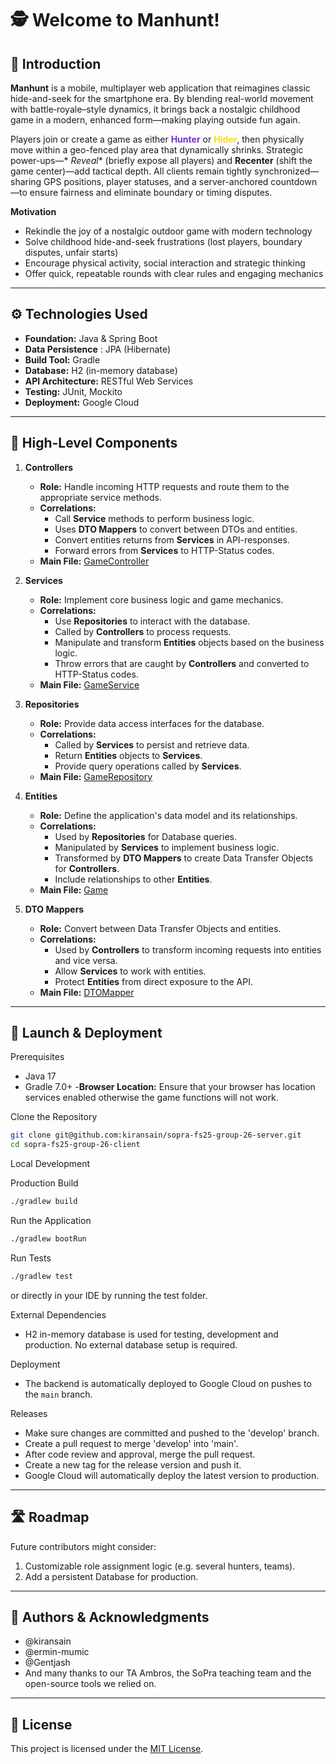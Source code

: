 # 🕵️ Welcome to **Manhunt!**

## 🎯 Introduction

**Manhunt** is a mobile, multiplayer web application that reimagines classic hide-and-seek for the smartphone era. By
blending real-world movement with battle‐royale–style dynamics, it brings back a nostalgic childhood game in a modern,
enhanced form—making playing outside fun again.

Players join or create a game as either **<span style="color:#722ed1">Hunter</span>** or **<span style="color:#fadb14">
Hider</span>**, then physically move within a geo-fenced play area that dynamically shrinks. Strategic power-ups—*
*Reveal** (briefly expose all players) and **Recenter** (shift the game center)—add tactical depth. All clients remain
tightly synchronized—sharing GPS positions, player statuses, and a server-anchored countdown—to ensure fairness and
eliminate boundary or timing disputes.

**Motivation**

- Rekindle the joy of a nostalgic outdoor game with modern technology
- Solve childhood hide-and-seek frustrations (lost players, boundary disputes, unfair starts)
- Encourage physical activity, social interaction and strategic thinking
- Offer quick, repeatable rounds with clear rules and engaging mechanics

----------

## ⚙️ Technologies Used

- **Foundation:** Java & Spring Boot
- **Data Persistence** : JPA (Hibernate)
- **Build Tool:** Gradle
- **Database:** H2 (in-memory database)
- **API Architecture:** RESTful Web Services
- **Testing:** JUnit, Mockito
- **Deployment:** Google Cloud

---------- 

## 🧩 High-Level Components

1. **Controllers**
    - **Role:** Handle incoming HTTP requests and route them to the appropriate service methods.
    - **Correlations:**
        - Call **Service** methods to perform business logic.
        - Uses **DTO Mappers** to convert between DTOs and entities.
        - Convert entities returns from **Services** in API-responses.
        - Forward errors from **Services** to HTTP-Status codes.
    - **Main File:**
      [GameController](src/main/java/ch/uzh/ifi/hase/soprafs24/controller/GameController.java)

2. **Services**
    - **Role:** Implement core business logic and game mechanics.
    - **Correlations:**
        - Use **Repositories** to interact with the database.
        - Called by **Controllers** to process requests.
        - Manipulate and transform **Entities** objects based on the business logic.
        - Throw errors that are caught by **Controllers** and converted to HTTP-Status codes.
    - **Main File:**
      [GameService](src/main/java/ch/uzh/ifi/hase/soprafs24/service/GameService.java)

3. **Repositories**
    - **Role:** Provide data access interfaces for the database.
    - **Correlations:**
        - Called by **Services** to persist and retrieve data.
        - Return **Entities** objects to **Services**.
        - Provide query operations called by **Services**.
    - **Main File:**
      [GameRepository](src/main/java/ch/uzh/ifi/hase/soprafs24/repository/GameRepository.java)

4. **Entities**
    - **Role:**  Define the application's data model and its relationships.
    - **Correlations:**
        - Used by **Repositories** for Database queries.
        - Manipulated by **Services** to implement business logic.
        - Transformed by **DTO Mappers** to create Data Transfer Objects for **Controllers**.
        - Include relationships to other **Entities**.
    - **Main File:**
      [Game](src/main/java/ch/uzh/ifi/hase/soprafs24/entity/Game.java)

5. **DTO Mappers**
    - **Role:** Convert between Data Transfer Objects and entities.
    - **Correlations:**
        - Used by **Controllers** to transform incoming requests into entities and vice versa.
        - Allow **Services** to work with entities.
        - Protect **Entities** from direct exposure to the API.
    - **Main File:**
      [DTOMapper](src/main/java/ch/uzh/ifi/hase/soprafs24/rest/mapper/DTOMapper.java)

---------- 

## 🚀 Launch & Deployment

Prerequisites

- Java 17
- Gradle 7.0+
  -**Browser Location:** Ensure that your browser has location services enabled otherwise the game functions will not
  work.

Clone the Repository

```bash
git clone git@github.com:kiransain/sopra-fs25-group-26-server.git
cd sopra-fs25-group-26-client
```

Local Development

Production Build

```bash
./gradlew build
```

Run the Application

```bash
./gradlew bootRun
```

Run Tests

```bash
./gradlew test
```

or directly in your IDE by running the test folder.

External Dependencies

- H2 in-memory database is used for testing, development and production. No external database setup is required.

Deployment

- The backend is automatically deployed to Google Cloud on pushes to the `main` branch.

Releases

- Make sure changes are committed and pushed to the 'develop' branch.
- Create a pull request to merge 'develop' into 'main'.
- After code review and approval, merge the pull request.
- Create a new tag for the release version and push it.
- Google Cloud will automatically deploy the latest version to production.

----------

## 🛣️ Roadmap

Future contributors might consider:

1. Customizable role assignment logic (e.g. several hunters, teams).
2. Add a persistent Database for production.

----------

## 👥 Authors & Acknowledgments

- @kiransain
- @ermin-mumic
- @Gentjash
- And many thanks to our TA Ambros, the SoPra teaching team and the open-source tools we relied on.

    
----------

## 📄 License

This project is licensed under the [MIT License](LICENSE).
